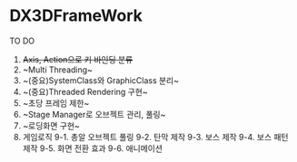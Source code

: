 ﻿# DX3DFrameWork

TO DO
1. ~~Axis, Action으로 키 바인딩 분류~~
3. ~Multi Threading~
4. ~(중요)SystemClass와 GraphicClass 분리~
5. ~(중요)Threaded Rendering 구현~
6. ~초당 프레임 제한~
7. ~Stage Manager로 오브젝트 관리, 풀링~
8. ~로딩화면 구현~
9. 게임로직
9-1. 총알 오브젝트 풀링
9-2. 탄막 제작
9-3. 보스 제작
9-4. 보스 패턴 제작
9-5. 화면 전환 효과
9-6. 애니메이션